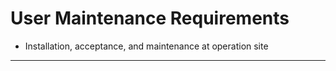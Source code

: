 # User Maintenance Requirements

- Installation, acceptance, and maintenance at operation site


---
